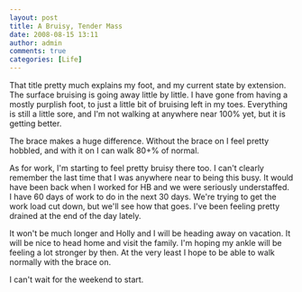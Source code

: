 ```yaml
---
layout: post
title: A Bruisy, Tender Mass 
date: 2008-08-15 13:11
author: admin
comments: true
categories: [Life]
---
```

That title pretty much explains my foot, and my current state by extension.  The surface bruising is going away little by little.  I have gone from having a mostly purplish foot, to just a little bit of bruising left in my toes.  Everything is still a little sore, and I'm not walking at anywhere near 100% yet, but it is getting better.

The brace makes a huge difference.  Without the brace on I feel pretty hobbled, and with it on I can walk 80+% of normal.

As for work, I'm starting to feel pretty bruisy there too.  I can't clearly remember the last time that I was anywhere near to being this busy.  It would have been back when I worked for HB and we were seriously understaffed.  I have 60 days of work to do in the next 30 days.  We're trying to get the work load cut down, but we'll see how that goes.  I've been feeling pretty drained at the end of the day lately.

It won't be much longer and Holly and I will be heading away on vacation.  It will be nice to head home and visit the family.  I'm hoping my ankle will be feeling a lot stronger by then.  At the very least I hope to be able to walk normally with the brace on.

I can't wait for the weekend to start.
